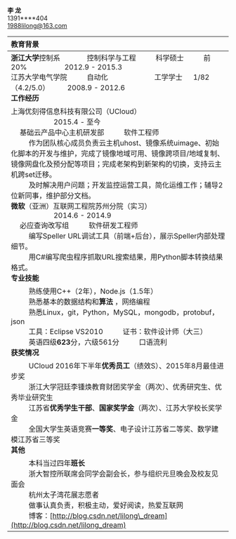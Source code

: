 **李  龙**  <br> 1391****404  <br> [1988lilong@163.com](mailto:1988lilong@163.com)

| **教育背景** |
| :---------------------------------------- |
| **浙江大学**控制系  &emsp; &emsp;&emsp; 控制科学与工程  &emsp; &emsp;  科学硕士 &emsp; &emsp; 前20%         &emsp; &emsp; &emsp; &emsp; 2012.9 - 2015.3  <br>         江苏大学电气学院  &emsp; &emsp;  自动化        &emsp; &emsp; &emsp; &emsp; &emsp;   工学学士  &emsp;  1/82（4.2/5.0）&emsp; &emsp; 2008.9 - 2012.6  <br>       **工作经历** |
| 上海优刻得信息科技有限公司（UCloud）        &emsp; &emsp; &emsp; &emsp; &emsp; &emsp; &emsp; &emsp; &emsp; &emsp; &emsp; &emsp; &emsp;&emsp;  2015.4 - 至今  <br>          &emsp;    基础云产品中心主机研发部 &emsp; &emsp; 软件工程师  <br>                                          &emsp; &emsp; 作为团队核心成员负责云主机uhost、镜像系统uimage、初始化脚本的开发与维护，完成了镜像地域可用、镜像跨项目/地域复制、镜像网盘化及预分配等项目；完成老架构到新架构的切换，支持云主机跨set迁移。    <br>  &emsp; &emsp; 及时解决用户问题；开发监控运营工具，简化运维工作；辅导2位新同事，维护部分文档。 <br> **微软**（亚洲）互联网工程院苏州分院（实习）&emsp; &emsp; &emsp; &emsp; &emsp; &emsp; &emsp; &emsp; &emsp; &emsp; &emsp; &emsp;&emsp;                 2014.6 - 2014.9  <br>  &emsp; 必应查询改写组 &emsp; &emsp; 软件研发工程师    <br>  &emsp; &emsp; 编写Speller URL调试工具（前端+后台），展示Speller内部处理细节。    <br>  &emsp; &emsp; 用C#编写爬虫程序抓取URL搜索结果，用Python脚本转换结果格式。 <br>  **专业技能** |
| &emsp; &emsp; 熟练使用C++（2年），Node.js（1.5年）  <br>  &emsp; &emsp; 熟悉基本的数据结构和**算法** ，网络编程  <br>  &emsp; &emsp; 熟悉Linux，git，Python，MySQL，mongodb，protobuf，json  <br>  &emsp; &emsp; 工具：Eclipse  VS2010  &emsp; &emsp;  证书：软件设计师（大三）  <br>  &emsp; &emsp; 英语四级**623**分，六级561分 &emsp; &emsp; 口语流利 <br>  **获奖情况** |
| &emsp; &emsp; UCloud 2016年下半年**优秀员工**（绩效S）、2015年8月最佳进步奖  <br>  &emsp; &emsp; 浙江大学冠廷李锺焕教育财团奖学金（两次）、优秀研究生、优秀毕业研究生  <br>  &emsp; &emsp; 江苏省**优秀学生干部**、**国家奖学金**（两次）、江苏大学校长奖学金  <br>  &emsp; &emsp; 全国大学生英语竞赛**一等奖**、电子设计江苏省二等奖、数学建模江苏省三等奖 <br>  **其他** |
| &emsp; &emsp; 本科当过四年**班长**   <br>  &emsp; &emsp; 浙大智控所联席会同学会副会长，参与组织元旦晚会及校友见面会  <br>  &emsp; &emsp; 杭州太子湾花展志愿者  <br>  &emsp; &emsp; 做事认真负责，积极主动，爱好阅读，热爱互联网    <br> &emsp; &emsp; 博客：[http://blog.csdn.net/lilong\_dream](http://blog.csdn.net/lilong_dream)                                          |
<br>
